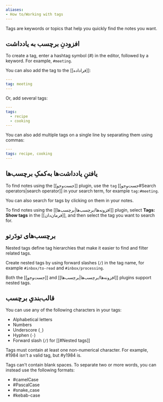 ```yaml
---
aliases: 
- How to/Working with tags
---
```


Tags are keywords or topics that help you quickly find the notes you want.

## افزودنِ برچسب به یادداشت

To create a tag, enter a hashtag symbol (#) in the editor, followed by a keyword. For example, `#meeting`.

You can also add the tag to the [[فراداده]]:

```yaml
---
tag: meeting
---
```

Or, add several tags:

```yaml
---
tags:
  - recipe
  - cooking
---
```

You can also add multiple tags on a single line by separating them using commas:

```yaml
---
tags: recipe, cooking
---
```

## یافتنِ یادداشت‌ها به‌کمکِ برچسب‌ها
To find notes using the [[جست‌وجو]] plugin, use the `tag` [[جست‌وجو#Search operators|search operator]] in your search term, for example `tag:#meeting`.

You can also search for tags by clicking on them in your notes.

To find notes using the [[افزونه‌ها/برچسب‌ها|برچسب‌ها]] plugin, select **Tags: Show tags** in the [[فرمان‌دان]], and then select the tag you want to search for.

## برچسب‌های تودَرتو

Nested tags define tag hierarchies that make it easier to find and filter related tags.

Create nested tags by using forward slashes (`/`) in the tag name, for example  `#inbox/to-read` and `#inbox/processing`.

Both the [[جست‌وجو]] and [[افزونه‌ها/برچسب‌ها|برچسب‌ها]] plugins support nested tags.

## قالب‌بندیِ برچسب

You can use any of the following characters in your tags:

- Alphabetical letters
- Numbers
- Underscore (`_`)
- Hyphen (`-`)
- Forward slash (`/`) for [[#Nested tags]]

Tags must contain at least one non-numerical character. For example, #1984 isn't a valid tag, but #y1984 is.

Tags can't contain blank spaces. To separate two or more words, you can instead use the following formats:

- #camelCase
- #PascalCase
- #snake_case
- #kebab-case
